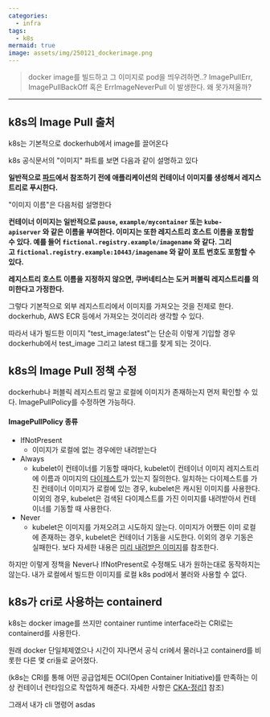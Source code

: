 ```yaml
---
categories:
  - infra
tags:
  - k8s
mermaid: true
image: assets/img/250121_dockerimage.png
---
```

> docker image를 빌드하고 그 이미지로 pod을 띄우려하면..? ImagePullErr, ImagePullBackOff 혹은 ErrImageNeverPull 이 발생한다. 왜 못가져올까?
---

## k8s의 Image Pull 출처
k8s는 기본적으로 dockerhub에서  image를 끌어온다

k8s 공식문서의 "이미지" 파트를 보면 다음과 같이 설명하고 있다

**일반적으로 [파드](https://kubernetes.io/ko/docs/concepts/workloads/pods/)에서 참조하기 전에 애플리케이션의 컨테이너 이미지를 생성해서 레지스트리로 푸시한다.**

"이미지 이름"은 다음처럼 설명한다

**컨테이너 이미지는 일반적으로 `pause`, `example/mycontainer` 또는 `kube-apiserver` 와 같은 이름을 부여한다. 이미지는 또한 레지스트리 호스트 이름을 포함할 수 있다. 예를 들어 `fictional.registry.example/imagename` 와 같다. 그리고 `fictional.registry.example:10443/imagename` 와 같이 포트 번호도 포함할 수 있다.**

**레지스트리 호스트 이름을 지정하지 않으면, 쿠버네티스는 도커 퍼블릭 레지스트리를 의미한다고 가정한다.**

그렇다 기본적으로 외부 레지스트리에서 이미지를 가져오는 것을 전제로 한다.
dockerhub, AWS ECR 등에서 가져오는 것이리라 생각할 수 있다.

따라서 내가 빌드한 이미지 "test_image:latest"는 단순히 이렇게 기입할 경우 dockerhub에서 test_image 그리고 latest 태그를 찾게 되는 것이다.

## k8s의 Image Pull 정책 수정
dockerhub나 퍼블릭 레지스트리 말고 로컬에 이미지가 존재하는지 먼저 확인할 수 있다.
ImagePullPolicy를 수정하면 가능하다.

#### ImagePullPolicy 종류
- IfNotPresent
	- 이미지가 로컬에 없는 경우에만 내려받는다
- Always
	- kubelet이 컨테이너를 기동할 때마다, kubelet이 컨테이너 이미지 레지스트리에 이름과 이미지의 [다이제스트](https://docs.docker.com/engine/reference/commandline/pull/#pull-an-image-by-digest-immutable-identifier)가 있는지 질의한다. 일치하는 다이제스트를 가진 컨테이너 이미지가 로컬에 있는 경우, kubelet은 캐시된 이미지를 사용한다. 이외의 경우, kubelet은 검색된 다이제스트를 가진 이미지를 내려받아서 컨테이너를 기동할 때 사용한다.
- Never
	- kubelet은 이미지를 가져오려고 시도하지 않는다. 이미지가 어쨌든 이미 로컬에 존재하는 경우, kubelet은 컨테이너 기동을 시도한다. 이외의 경우 기동은 실패한다. 보다 자세한 내용은 [미리 내려받은 이미지](https://kubernetes.io/ko/docs/concepts/containers/images/#pre-pulled-images)를 참조한다.

하지만 이렇게 정책을 Never나 IfNotPresent로 수정해도 내가 원하는대로 동작하지는 않는다.
내가 로컬에서 빌드한 이미지를 로컬 k8s pod에서 불러와 사용할 수 없다.

## k8s가 cri로 사용하는 containerd
k8s는 docker image를 쓰지만 container runtime interface라는 CRI로는 containerd를 사용한다.

원래 docker 단일체제였으나 시간이 지나면서 공식 cri에서 물러나고 containerd를 비롯한 다른 몇 cri들로 굳어졌다.

(k8s는 CRI를 통해 어떤 공급업체든 OCI(Open Container Initiative)를 만족하는 이상 컨테이너 런타임으로 작업하게 해준다. 자세한 사항은 [CKA-정리1](https://tofulim.github.io/posts/CKA-%EC%A0%95%EB%A6%AC1/) 참조)

그래서 내가 cli 명령어 
asdas
